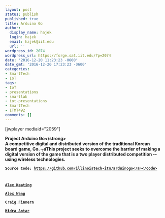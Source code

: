 ```yaml
---
layout: post
status: publish
published: true
title: Arduino Go
author:
  display_name: hajek
  login: hajek
  email: hajek@iit.edu
  url: ''
wordpress_id: 2074
wordpress_url: https://forge.sat.iit.edu/?p=2074
date: '2016-12-20 11:23:23 -0600'
date_gmt: '2016-12-20 17:23:23 -0600'
categories:
- SmartTech
- IoT
tags:
- IoT
- presentations
- smartlab
- iot-presentations
- SmartTech
- ITMT492
comments: []
---
```

<p>[jwplayer mediaid="2059"]
<p><strong>Project Arduino Go<&#47;strong><br />
A competitive digital and distributed version of the traditional Korean board game, Go. ┬&aacute;This project seeks to overcome the barrier of making a digital version of the game that is a two player distributed competition -- using wireless technologies.</p>
<p><code>Source Code: <a href="https:&#47;&#47;github.com&#47;illinoistech-itm&#47;arduinogo">https:&#47;&#47;github.com&#47;illinoistech-itm&#47;arduinogo<&#47;a><&#47;code></p>
<p>Alex Keating<br />
Alex Wang<br />
Craig Finnern<br />
Hidra Antar</p>
